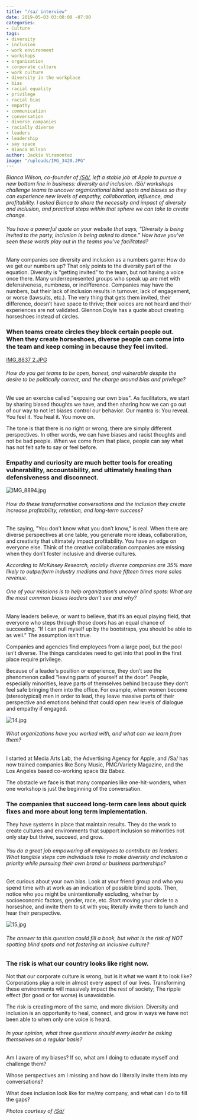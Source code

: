 ```yaml
---
title: "/sa/ interview"
date: 2019-05-03 03:00:00 -07:00
categories:
- Culture
tags:
- diversity
- inclusion
- work environment
- workshops
- organization
- corporate culture
- work culture
- diversity in the workplace
- bias
- racial equality
- privilege
- racial bias
- empathy
- communication
- conversation
- diverse companies
- racially diverse
- leaders
- leadership
- say space
- Bianca Wilson
author: Jackie Viramontez
image: "/uploads/IMG_3420.JPG"
---
```


_Bianca Wilson, co-founder of [/Sā/](https://www.say-space.com/), left a stable job at Apple to pursue a new bottom line in business: diversity and inclusion. /Sā/ workshops challenge teams to uncover organizational blind spots and biases so they can experience new levels of empathy, collaboration, influence, and profitability. I asked Bianca to share the necessity and impact of diversity and inclusion, and practical steps within that sphere we can take to create change._ 

###### You have a powerful quote on your website that says, “Diversity is being invited to the party, inclusion is being asked to dance.” How have you’ve seen these words play out in the teams you’ve facilitated?

Many companies see diversity and inclusion as a numbers game: How do we get our numbers up? That only points to the diversity part of the equation. Diversity is “getting invited” to the team, but not having a voice once there. Many underrepresented groups who speak up are met with defensiveness, numbness, or indifference. Companies may have the numbers, but their lack of inclusion results in turnover, lack of engagement, or worse (lawsuits, etc.). The very thing that gets them invited, their difference, doesn’t have space to thrive; their voices are not heard and their experiences are not validated. Glennon Doyle has a quote about creating horseshoes instead of circles. 

### When teams create circles they block certain people out. When they create horseshoes, diverse people can come into the team and keep coming in because they feel invited. 

[IMG_8837 2.JPG](/uploads/IMG_8837%202.JPG)

###### How do you get teams to be open, honest, and vulnerable despite the desire to be politically correct, and the charge around bias and privilege?

We use an exercise called "exposing our own bias". As facilitators, we start by sharing biased thoughts we have, and then sharing how we can go out of our way to not let biases control our behavior. Our mantra is: You reveal. You feel it. You heal it. You move on. 

The tone is that there is no right or wrong, there are simply different perspectives. In other words, we can have biases and racist thoughts and not be bad people. When we come from that place, people can say what has not felt safe to say or feel before.

### Empathy and curiosity are much better tools for creating vulnerability, accountability, and ultimately healing than defensiveness and disconnect.

![IMG_8894.jpg](/uploads/IMG_8894.jpg)

###### How do these transformative conversations and the inclusion they create increase profitability, retention, and long-term success? 

The saying, "You don’t know what you don’t know," is real. When there are diverse perspectives at one table, you generate more ideas, collaboration, and creativity that ultimately impact profitability. You have an edge on everyone else. Think of the creative collaboration companies are missing when they don’t foster inclusive and diverse cultures. 

_According to McKinsey Research, racially diverse companies are 35% more likely to outperform industry medians and have fifteen times more sales revenue._
 
###### One of your missions is to help organization’s uncover blind spots: What are the most common biases leaders don’t see and why? 

Many leaders believe, or want to believe, that it’s an equal playing field, that everyone who steps through those doors has an equal chance of succeeding. “If I can pull myself up by the bootstraps, you should be able to as well.” The assumption isn’t true. 

Companies and agencies find employees from a large pool, but the pool isn’t diverse. The things candidates need to get into that pool in the first place require privilege.

Because of a leader’s position or experience, they don’t see the phenomenon called “leaving parts of yourself at the door”. People, especially minorities, leave parts of themselves behind because they don’t feel safe bringing them into the office. For example, when women become (stereotypical) men in order to lead, they leave massive parts of their perspective and emotions behind that could open new levels of dialogue and empathy if engaged.

![14.jpg](/uploads/14.jpg)

###### What organizations have you worked with, and what can we learn from them? 

I started at Media Arts Lab, the Advertising Agency for Apple, and /Sa/ has now trained companies like Sony Music, PMC/Variety Magazine, and the Los Angeles based co-working space Biz Babez.

The obstacle we face is that many companies like one-hit-wonders, when one workshop is just the beginning of the conversation. 

### The companies that succeed long-term care less about quick fixes and more about long term implementation. 

They have systems in place that maintain results. They do the work to create cultures and environments that support inclusion so minorities not only stay but thrive, succeed, and grow.

###### You do a great job empowering all employees to contribute as leaders. What tangible steps can individuals take to make diversity and inclusion a priority while pursuing their own brand or business partnerships?

Get curious about your own bias. Look at your friend group and who you spend time with at work as an indication of possible blind spots. Then, notice who you might be unintentionally excluding, whether by socioeconomic factors, gender, race, etc. Start moving your circle to a horseshoe, and invite them to sit with you; literally invite them to lunch and hear their perspective. 

![15.jpg](/uploads/15.jpg)

###### The answer to this question could fill a book, but what is the risk of NOT spotting blind spots and not fostering an inclusive culture?

### The risk is what our country looks like right now. 

Not that our corporate culture is wrong, but is it what we want it to look like? Corporations play a role in almost every aspect of our lives. Transforming these environments will massively impact the rest of society; The ripple effect (for good or for worse) is unavoidable. 

The risk is creating more of the same, and more division. Diversity and inclusion is an opportunity to heal, connect, and grow in ways we have not been able to when only one voice is heard. 

###### In your opinion, what three questions should every leader be asking themselves on a regular basis?

Am I aware of my biases? If so, what am I doing to educate myself and challenge them?

Whose perspectives am I missing and how do I literally invite them into my conversations?

What does inclusion look like for me/my company, and what can I do to fill the gaps? 

_Photos courtesy of [/Sā/](https://www.say-space.com/)_